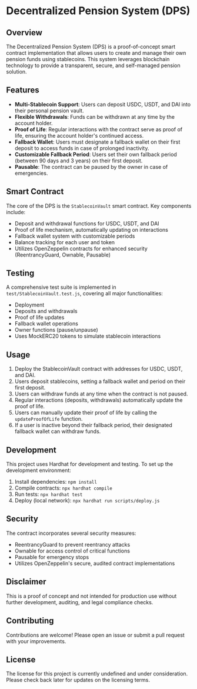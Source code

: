# Decentralized Pension System (DPS)

## Overview

The Decentralized Pension System (DPS) is a proof-of-concept smart contract implementation that allows users to create and manage their own pension funds using stablecoins. This system leverages blockchain technology to provide a transparent, secure, and self-managed pension solution.

## Features

- **Multi-Stablecoin Support**: Users can deposit USDC, USDT, and DAI into their personal pension vault.
- **Flexible Withdrawals**: Funds can be withdrawn at any time by the account holder.
- **Proof of Life**: Regular interactions with the contract serve as proof of life, ensuring the account holder's continued access.
- **Fallback Wallet**: Users must designate a fallback wallet on their first deposit to access funds in case of prolonged inactivity.
- **Customizable Fallback Period**: Users set their own fallback period (between 90 days and 3 years) on their first deposit.
- **Pausable**: The contract can be paused by the owner in case of emergencies.

## Smart Contract

The core of the DPS is the `StablecoinVault` smart contract. Key components include:

- Deposit and withdrawal functions for USDC, USDT, and DAI
- Proof of life mechanism, automatically updating on interactions
- Fallback wallet system with customizable periods
- Balance tracking for each user and token
- Utilizes OpenZeppelin contracts for enhanced security (ReentrancyGuard, Ownable, Pausable)

## Testing

A comprehensive test suite is implemented in `test/StablecoinVault.test.js`, covering all major functionalities:

- Deployment
- Deposits and withdrawals
- Proof of life updates
- Fallback wallet operations
- Owner functions (pause/unpause)
- Uses MockERC20 tokens to simulate stablecoin interactions

## Usage

1. Deploy the StablecoinVault contract with addresses for USDC, USDT, and DAI.
2. Users deposit stablecoins, setting a fallback wallet and period on their first deposit.
3. Users can withdraw funds at any time when the contract is not paused.
4. Regular interactions (deposits, withdrawals) automatically update the proof of life.
5. Users can manually update their proof of life by calling the `updateProofOfLife` function.
6. If a user is inactive beyond their fallback period, their designated fallback wallet can withdraw funds.

## Development

This project uses Hardhat for development and testing. To set up the development environment:

1. Install dependencies: `npm install`
2. Compile contracts: `npx hardhat compile`
3. Run tests: `npx hardhat test`
4. Deploy (local network): `npx hardhat run scripts/deploy.js`

## Security

The contract incorporates several security measures:

- ReentrancyGuard to prevent reentrancy attacks
- Ownable for access control of critical functions
- Pausable for emergency stops
- Utilizes OpenZeppelin's secure, audited contract implementations

## Disclaimer

This is a proof of concept and not intended for production use without further development, auditing, and legal compliance checks.

## Contributing

Contributions are welcome! Please open an issue or submit a pull request with your improvements.

## License

The license for this project is currently undefined and under consideration. Please check back later for updates on the licensing terms.
